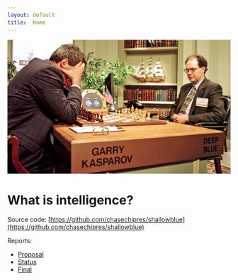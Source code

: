 ```yaml
---
layout: default
title:  Home
---
```


![Deep Blue](img/deepblue.jpeg)

# What is intelligence?

Source code: [https://github.com/chasechipres/shallowblue](https://github.com/chasechipres/shallowblue)

Reports:

- [Proposal](proposal.html)
- [Status](status.html)
- [Final](final.html)
